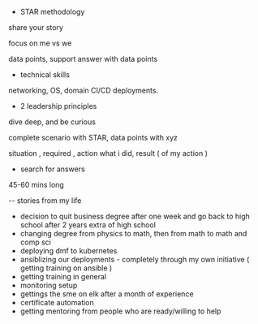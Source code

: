- STAR methodology

share your story

focus on me vs we

data points, support answer with data points

- technical skills

networking, OS, domain CI/CD deployments.

- 2 leadership principles

dive deep, and be curious

complete scenario with STAR, data points with xyz

situation , required  , action what i did, result ( of my action )

- search for answers

45-60 mins long

-- stories from my life
- decision to quit business degree after one week and go back to high school after 2 years extra of high school
- changing degree from physics to math, then from math to math and comp sci
- deploying dmf to kubernetes
- ansiblizing our deployments - completely through my own initiative ( getting training on ansible )
- getting training in general
- monitoring setup
- gettings the sme on elk after a month of experience
- certificate automation
- getting mentoring from people who are ready/willing to help
